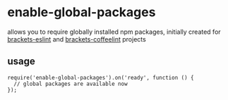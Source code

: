 # enable-global-packages

allows you to require globally installed npm packages, initially created for [brackets-eslint](https://github.com/zaggino/brackets-eslint) and [brackets-coffeelint](https://github.com/zaggino/brackets-coffeelint) projects

## usage

```
require('enable-global-packages').on('ready', function () {
  // global packages are available now
});
```
